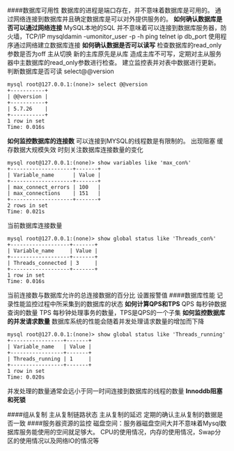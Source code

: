 ####数据库可用性
数据库的进程是端口存在，并不意味着数据库是可用的。
通过网络连接到数据库并且确定数据库是可以对外提供服务的。
**如何确认数据库是否可以通过网络连接**
MySQL本地的SQL 并不意味着可以连接到数据库服务器，防火墙，TCP/IP
mysqldamin -umonitor_user -p -h ping
telnet ip db_port
使用程序通过网络建立数据库连接
**如何确认数据是否可以读写**
检查数据库的read_only 参数是否为off
主从切换 新的主库原先是从库 造成主库不可写，定期对主从服务器中主数据库的read_only参数进行检查。
建立监控表并对表中数据进行更新。
判断数据库是否可读 select@@version
```
mysql root@127.0.0.1:(none)> select @@version
+-----------+
| @@version |
+-----------+
| 5.7.26    |
+-----------+
1 row in set
Time: 0.016s
```
**如何监控数据库的连接数**
可以连接到MYSQL的线程数是有限制的。
出现阻塞
缓存数据大规模失效
时刻关注数据库连接数量的变化
```
mysql root@127.0.0.1:(none)> show variables like 'max_con%'
+--------------------+-------+
| Variable_name      | Value |
+--------------------+-------+
| max_connect_errors | 100   |
| max_connections    | 151   |
+--------------------+-------+
2 rows in set
Time: 0.021s
```
当前数据库连接数量
```
mysql root@127.0.0.1:(none)> show global status like 'Threads_con%'
+-------------------+-------+
| Variable_name     | Value |
+-------------------+-------+
| Threads_connected | 3     |
+-------------------+-------+
1 row in set
Time: 0.016s
```
当前连接数与数据库允许的总连接数据的百分比 设置报警值
####数据库性能
记录性能监控过程中所采集到的数据库的状态
**如何计算QPS和TPS**
QPS 每秒钟数据查询的数量
TPS 每秒钟处理事务的数量，TPS是QPS的一个子集
**如何监控数据库的并发请求数量**
数据库系统的性能会随着并发处理请求数量的增加而下降
```
mysql root@127.0.0.1:(none)> show global status like 'Threads_running'
+-----------------+-------+
| Variable_name   | Value |
+-----------------+-------+
| Threads_running | 1     |
+-----------------+-------+
1 row in set
Time: 0.020s
```
并发处理的数量通常会远小于同一时间连接到数据库的线程的数量
**Innoddb阻塞和死锁**

####组从复制
主从复制链路状态
主从复制的延迟
定期的确认主从复制的数据是否一致
####服务器资源的监控
磁盘空间：服务器磁盘空间大并不意味着Mysql数据库服务能使用的空间就足够大。
CPU的使用情况，内存的使用情况，Swap分区的使用情况以及网络IO的情况等
